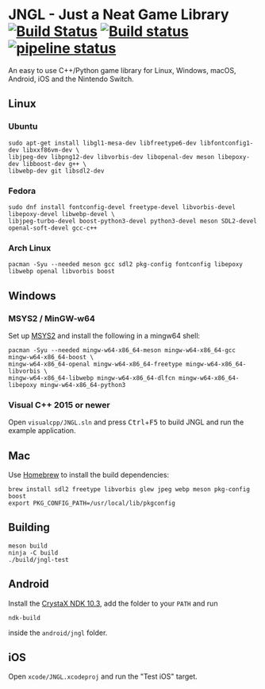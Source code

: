 # JNGL - Just a Neat Game Library [![Build Status](https://travis-ci.org/jhasse/jngl.svg?branch=master)](https://travis-ci.org/jhasse/jngl) [![Build status](https://ci.appveyor.com/api/projects/status/8gbj2tkxie9uyern?svg=true)](https://ci.appveyor.com/project/jhasse/jngl) [![pipeline status](https://gitlab.com/jhasse/jngl/badges/master/pipeline.svg)](https://gitlab.com/jhasse/jngl/commits/master)

An easy to use C++/Python game library for Linux, Windows, macOS, Android, iOS and the Nintendo
Switch.

## Linux

### Ubuntu

```
sudo apt-get install libgl1-mesa-dev libfreetype6-dev libfontconfig1-dev libxxf86vm-dev \
libjpeg-dev libpng12-dev libvorbis-dev libopenal-dev meson libepoxy-dev libboost-dev g++ \
libwebp-dev git libsdl2-dev
```

### Fedora

```
sudo dnf install fontconfig-devel freetype-devel libvorbis-devel libepoxy-devel libwebp-devel \
libjpeg-turbo-devel boost-python3-devel python3-devel meson SDL2-devel openal-soft-devel gcc-c++
```

### Arch Linux

```
pacman -Syu --needed meson gcc sdl2 pkg-config fontconfig libepoxy libwebp openal libvorbis boost
```

## Windows

### MSYS2 / MinGW-w64

Set up [MSYS2](http://sourceforge.net/p/msys2/wiki/MSYS2%20installation/) and install the following
in a mingw64 shell:

```
pacman -Syu --needed mingw-w64-x86_64-meson mingw-w64-x86_64-gcc mingw-w64-x86_64-boost \
mingw-w64-x86_64-openal mingw-w64-x86_64-freetype mingw-w64-x86_64-libvorbis \
mingw-w64-x86_64-libwebp mingw-w64-x86_64-dlfcn mingw-w64-x86_64-libepoxy mingw-w64-x86_64-python3
```

### Visual C++ 2015 or newer

Open `visualcpp/JNGL.sln` and press <kbd>Ctrl</kbd>+<kbd>F5</kbd> to build JNGL and run the example
application.

## Mac

Use [Homebrew](http://brew.sh/) to install the build dependencies:

```
brew install sdl2 freetype libvorbis glew jpeg webp meson pkg-config boost
export PKG_CONFIG_PATH=/usr/local/lib/pkgconfig
```

## Building

```
meson build
ninja -C build
./build/jngl-test
```

## Android

Install the [CrystaX NDK 10.3](https://www.crystax.net), add the folder to your `PATH` and run
```
ndk-build
```
inside the `android/jngl` folder.

## iOS

Open `xcode/JNGL.xcodeproj` and run the "Test iOS" target.
